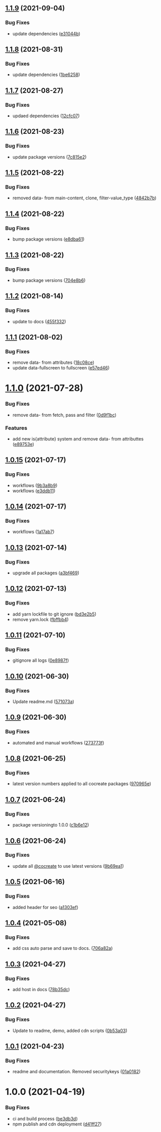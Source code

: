 ## [1.1.9](https://github.com/CoCreate-app/CoCreate-sandbox/compare/v1.1.8...v1.1.9) (2021-09-04)


### Bug Fixes

* update dependencies ([e31044b](https://github.com/CoCreate-app/CoCreate-sandbox/commit/e31044b7f62cd1a3d2082e9e114652613909e4df))

## [1.1.8](https://github.com/CoCreate-app/CoCreate-sandbox/compare/v1.1.7...v1.1.8) (2021-08-31)


### Bug Fixes

* update dependencies ([1be6258](https://github.com/CoCreate-app/CoCreate-sandbox/commit/1be6258e48d4f0fc451257e80aef1cd22858b786))

## [1.1.7](https://github.com/CoCreate-app/CoCreate-sandbox/compare/v1.1.6...v1.1.7) (2021-08-27)


### Bug Fixes

* updaed dependencies ([12cfc07](https://github.com/CoCreate-app/CoCreate-sandbox/commit/12cfc077be89d7e34886d2c28439d112ef928d1a))

## [1.1.6](https://github.com/CoCreate-app/CoCreate-sandbox/compare/v1.1.5...v1.1.6) (2021-08-23)


### Bug Fixes

* update package versions ([7c815e2](https://github.com/CoCreate-app/CoCreate-sandbox/commit/7c815e225d069cc3d466156ebe055376f314e593))

## [1.1.5](https://github.com/CoCreate-app/CoCreate-sandbox/compare/v1.1.4...v1.1.5) (2021-08-22)


### Bug Fixes

* removed data- from main-content, clone, filter-value_type ([4842b7b](https://github.com/CoCreate-app/CoCreate-sandbox/commit/4842b7b8853237224c5cbdf29122cee70a032730))

## [1.1.4](https://github.com/CoCreate-app/CoCreate-sandbox/compare/v1.1.3...v1.1.4) (2021-08-22)


### Bug Fixes

* bump package versions ([e8dba61](https://github.com/CoCreate-app/CoCreate-sandbox/commit/e8dba61696b4fda5076b5e463f79e0192d12cf0a))

## [1.1.3](https://github.com/CoCreate-app/CoCreate-sandbox/compare/v1.1.2...v1.1.3) (2021-08-22)


### Bug Fixes

* bump package versions ([704e8b6](https://github.com/CoCreate-app/CoCreate-sandbox/commit/704e8b636afee0efffb9c0fb408c0b5be46b3f71))

## [1.1.2](https://github.com/CoCreate-app/CoCreate-sandbox/compare/v1.1.1...v1.1.2) (2021-08-14)


### Bug Fixes

* update to  docs ([455f332](https://github.com/CoCreate-app/CoCreate-sandbox/commit/455f33280ac5b97534dacefe63a26e11421daf13))

## [1.1.1](https://github.com/CoCreate-app/CoCreate-sandbox/compare/v1.1.0...v1.1.1) (2021-08-02)


### Bug Fixes

* remove data- from attributes ([18c08ce](https://github.com/CoCreate-app/CoCreate-sandbox/commit/18c08ceaba80e1e4bbada2ca8a7c9c9e0b55c16d))
* update data-fullscreen to fullscreen ([e57ed46](https://github.com/CoCreate-app/CoCreate-sandbox/commit/e57ed4650b8ab15c12a1a2dab55536dda3d39138))

# [1.1.0](https://github.com/CoCreate-app/CoCreate-sandbox/compare/v1.0.15...v1.1.0) (2021-07-28)


### Bug Fixes

* remove data- from fetch, pass and filter ([0d9f1bc](https://github.com/CoCreate-app/CoCreate-sandbox/commit/0d9f1bc4fc25eecafd8462ae902d9db352246174))


### Features

* add new is{attribute} system and remove data- from attributtes ([e89753e](https://github.com/CoCreate-app/CoCreate-sandbox/commit/e89753e08ad7f783a37bffe4353ab5c6c84c99b9))

## [1.0.15](https://github.com/CoCreate-app/CoCreate-sandbox/compare/v1.0.14...v1.0.15) (2021-07-17)


### Bug Fixes

* workflows ([9b3a8b9](https://github.com/CoCreate-app/CoCreate-sandbox/commit/9b3a8b9d9018749c5d3086e5f98639ae2dab0831))
* workflows ([e3ddb11](https://github.com/CoCreate-app/CoCreate-sandbox/commit/e3ddb1199da1c0ac117afc7831d63aba5bcc3ba6))

## [1.0.14](https://github.com/CoCreate-app/CoCreate-sandbox/compare/v1.0.13...v1.0.14) (2021-07-17)


### Bug Fixes

* workflows ([1a17ab7](https://github.com/CoCreate-app/CoCreate-sandbox/commit/1a17ab7ad070b3426c29e926b56614f9f29e9478))

## [1.0.13](https://github.com/CoCreate-app/CoCreate-sandbox/compare/v1.0.12...v1.0.13) (2021-07-14)


### Bug Fixes

* upgrade all packages ([a3bf469](https://github.com/CoCreate-app/CoCreate-sandbox/commit/a3bf469da2dada4ffaa0ca2ed789609b1bc09e5d))

## [1.0.12](https://github.com/CoCreate-app/CoCreate-sandbox/compare/v1.0.11...v1.0.12) (2021-07-13)


### Bug Fixes

* add yarn lockfile to git ignore ([bd3e2b5](https://github.com/CoCreate-app/CoCreate-sandbox/commit/bd3e2b589861071444c3f8b6cfda394dbeb4411c))
* remove yarn.lock ([fbffbb4](https://github.com/CoCreate-app/CoCreate-sandbox/commit/fbffbb4fc5d84cff8f38cbaaf26f7d6f0913ba89))

## [1.0.11](https://github.com/CoCreate-app/CoCreate-sandbox/compare/v1.0.10...v1.0.11) (2021-07-10)


### Bug Fixes

* gitignore all logs ([0e8987f](https://github.com/CoCreate-app/CoCreate-sandbox/commit/0e8987f22191bd230abe9593489366d4306c314b))

## [1.0.10](https://github.com/CoCreate-app/CoCreate-sandbox/compare/v1.0.9...v1.0.10) (2021-06-30)


### Bug Fixes

* Update readme.md ([571073a](https://github.com/CoCreate-app/CoCreate-sandbox/commit/571073abe976a11bb422ce1cbbd413b9b2563b47))

## [1.0.9](https://github.com/CoCreate-app/CoCreate-sandbox/compare/v1.0.8...v1.0.9) (2021-06-30)


### Bug Fixes

* automated and manual workflows ([273773f](https://github.com/CoCreate-app/CoCreate-sandbox/commit/273773fea27c31bd18f4dac1083d0f32b8a95769))

## [1.0.8](https://github.com/CoCreate-app/CoCreate-sandbox/compare/v1.0.7...v1.0.8) (2021-06-25)


### Bug Fixes

* latest version numbers applied to all cocreate packages ([970965e](https://github.com/CoCreate-app/CoCreate-sandbox/commit/970965ebc29c7e67c8be622cd708b38e9bf7f3b5))

## [1.0.7](https://github.com/CoCreate-app/CoCreate-sandbox/compare/v1.0.6...v1.0.7) (2021-06-24)


### Bug Fixes

* package versioningto 1.0.0 ([c1b6e12](https://github.com/CoCreate-app/CoCreate-sandbox/commit/c1b6e12ee876420776fa9235d757da9359cb57dd))

## [1.0.6](https://github.com/CoCreate-app/CoCreate-sandbox/compare/v1.0.5...v1.0.6) (2021-06-24)


### Bug Fixes

* update all [@cocreate](https://github.com/cocreate) to use latest versions ([9b69ea1](https://github.com/CoCreate-app/CoCreate-sandbox/commit/9b69ea10ce74a4f5eac1a91dc44bf30864387ec0))

## [1.0.5](https://github.com/CoCreate-app/CoCreate-sandbox/compare/v1.0.4...v1.0.5) (2021-06-16)


### Bug Fixes

* added header for seo ([a1303ef](https://github.com/CoCreate-app/CoCreate-sandbox/commit/a1303ef4f558da86f3441fe9473af15ac731e5ad))

## [1.0.4](https://github.com/CoCreate-app/CoCreate-sandbox/compare/v1.0.3...v1.0.4) (2021-05-08)


### Bug Fixes

* add css auto parse and save to docs. ([706a82a](https://github.com/CoCreate-app/CoCreate-sandbox/commit/706a82a8d732b7a6fdfff72e288b1f63ea558e28))

## [1.0.3](https://github.com/CoCreate-app/CoCreate-sandbox/compare/v1.0.2...v1.0.3) (2021-04-27)


### Bug Fixes

* add host in docs ([78b35dc](https://github.com/CoCreate-app/CoCreate-sandbox/commit/78b35dc7d1ab614f19c568a661460c495c7efd78))

## [1.0.2](https://github.com/CoCreate-app/CoCreate-sandbox/compare/v1.0.1...v1.0.2) (2021-04-27)


### Bug Fixes

* Update to readme, demo, added cdn scripts ([0b53a03](https://github.com/CoCreate-app/CoCreate-sandbox/commit/0b53a030bf370cb1a24273dd7737bbb9d6bf62f6))

## [1.0.1](https://github.com/CoCreate-app/CoCreate-sandbox/compare/v1.0.0...v1.0.1) (2021-04-23)


### Bug Fixes

* readme and documentation. Removed securitykeys ([01a0182](https://github.com/CoCreate-app/CoCreate-sandbox/commit/01a0182e2bf36f1a6e9dce63ca6556b457f484d2))

# 1.0.0 (2021-04-19)


### Bug Fixes

* ci and build process ([be3db3d](https://github.com/CoCreate-app/CoCreate-sandbox/commit/be3db3ded7b04ebfc9f5d13685d539b65e5b8e9f))
* npm publish and cdn deployment ([d41ff27](https://github.com/CoCreate-app/CoCreate-sandbox/commit/d41ff27985856653d1a3bb9bc12ada19bd6dbbdd))
